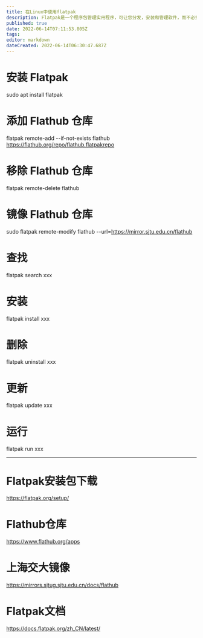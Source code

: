 ```yaml
---
title: 在Linux中使用flatpak
description: Flatpak是一个程序包管理实用程序，可让您分发，安装和管理软件，而不必担心依赖项，运行时或Linux分发。由于您可以安装软件而没有任何问题，而与Linux发行版无关（无论是基于Debian的发行版还是基于Arch的发行版），因此Flatpak称为通用软件包。
published: true
date: 2022-06-14T07:11:53.805Z
tags: 
editor: markdown
dateCreated: 2022-06-14T06:30:47.687Z
---
```


# 安装 Flatpak
sudo apt install flatpak
# 添加 Flathub 仓库
flatpak remote-add --if-not-exists flathub https://flathub.org/repo/flathub.flatpakrepo
# 移除 Flathub 仓库
flatpak remote-delete flathub
# 镜像 Flathub 仓库
sudo flatpak remote-modify flathub --url=https://mirror.sjtu.edu.cn/flathub
# 查找
flatpak search xxx
# 安装
flatpak install xxx
# 删除
flatpak uninstall xxx
# 更新
flatpak update xxx
# 运行
flatpak  run xxx

---------------------------------------------
# Flatpak安装包下载
https://flatpak.org/setup/
# Flathub仓库
https://www.flathub.org/apps
# 上海交大镜像
https://mirrors.sjtug.sjtu.edu.cn/docs/flathub
# Flatpak文档
https://docs.flatpak.org/zh_CN/latest/